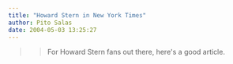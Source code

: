 ```yaml
---
title: "Howard Stern in New York Times"
author: Pito Salas
date: 2004-05-03 13:25:27
---
```


>>

>> For Howard Stern fans out there, here's a good article.


